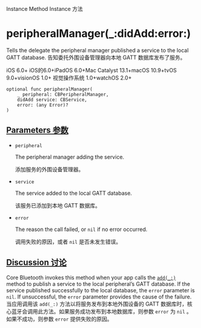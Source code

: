 Instance Method Instance 方法

# peripheralManager(_:didAdd:error:) 

Tells the delegate the peripheral manager published a service to the local GATT database.
告知委托外围设备管理器向本地 GATT 数据库发布了服务。

iOS 6.0+ iOS的6.0+iPadOS 6.0+Mac Catalyst 13.1+macOS 10.9+tvOS 9.0+visionOS 1.0+ 视觉操作系统 1.0+watchOS 2.0+

```
optional func peripheralManager(
    _ peripheral: CBPeripheralManager,
    didAdd service: CBService,
    error: (any Error)?
)
```



## [Parameters 参数](https://developer.apple.com/documentation/corebluetooth/cbperipheralmanagerdelegate/peripheralmanager(_:didadd:error:)#parameters)

- `peripheral`

  The peripheral manager adding the service. 

  添加服务的外围设备管理器。

- `service`

  The service added to the local GATT database. 

  该服务已添加到本地 GATT 数据库。

- `error`

  The reason the call failed, or `nil` if no error occurred. 

  调用失败的原因，或者 `nil` 是否未发生错误。

  

## [Discussion 讨论](https://developer.apple.com/documentation/corebluetooth/cbperipheralmanagerdelegate/peripheralmanager(_:didadd:error:)#Discussion)

Core Bluetooth invokes this method when your app calls the [`add(_:)`](https://developer.apple.com/documentation/corebluetooth/cbperipheralmanager/add(_:)) method to publish a service to the local peripheral’s GATT database. If the service published successfully to the local database, the `error` parameter is `nil`. If unsuccessful, the `error` parameter provides the cause of the failure.
当应用调用该 `add(_:)` 方法以将服务发布到本地外围设备的 GATT 数据库时，核心蓝牙会调用此方法。如果服务成功发布到本地数据库，则参数 `error` 为 `nil` 。如果不成功，则参数 `error` 提供失败的原因。
